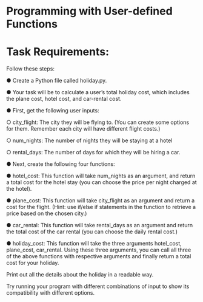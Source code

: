 # Programming with User-defined Functions

# Task Requirements:
Follow these steps:

● Create a Python file called holiday.py.

● Your task will be to calculate a user’s total holiday cost, which includes the plane cost, hotel cost, and car-rental cost.

● First, get the following user inputs:

○ city_flight: The city they will be flying to. (You can create some options for them. Remember each city will have different flight costs.)

○ num_nights: The number of nights they will be staying at a hotel

○ rental_days: The number of days for which they will be hiring a
car.

● Next, create the following four functions:

● hotel_cost: This function will take num_nights as an argument, and return a total cost for the hotel stay (you can choose the price per night charged at the hotel).

 
● plane_cost: This function will take city_flight as an argument and return a cost for the flight. (Hint: use if/else if statements in the function to retrieve a price based on the chosen city.)

● car_rental: This function will take rental_days as an argument and return the total cost of the car rental (you can choose the daily rental cost.)

● holiday_cost: This function will take the three arguments hotel_cost, plane_cost, car_rental. Using these three arguments, you can call all three of the above functions with respective arguments and finally return a total cost for your holiday.

Print out all the details about the holiday in a readable way.

Try running your program with different combinations of input to show its compatibility with different options.
